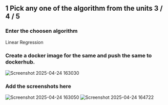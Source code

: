 ## 1 Pick any one of the algorithm from the units 3 / 4 / 5
###  Enter the choosen algorithm
Linear Regression
###  Create a docker image for the same and push the same to dockerhub.
![Screenshot 2025-04-24 163030](https://github.com/user-attachments/assets/cde4de07-b83a-4f25-ba04-394ca261e77f)

###  Add the screenshots here
![Screenshot 2025-04-24 163050](https://github.com/user-attachments/assets/78c9a917-1d2d-4732-963f-b5da0903da58)
![Screenshot 2025-04-24 164722](https://github.com/user-attachments/assets/c0e69065-25c7-4a94-b307-bf38950f2588)
